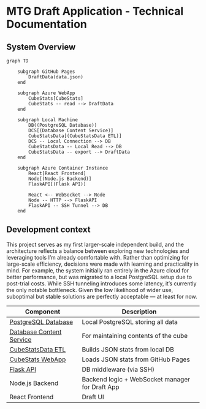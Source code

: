 # MTG Draft Application - Technical Documentation

## System Overview

```mermaid
graph TD

    subgraph GitHub Pages
        DraftData(data.json)
    end

    subgraph Azure WebApp
        CubeStats[CubeStats]
        CubeStats -- read --> DraftData
    end

    subgraph Local Machine
        DB((PostgreSQL Database))
        DCS[(Database Content Service)]
        CubeStatsData[(CubeStatsData ETL)]
        DCS -- Local Connection --> DB
        CubeStatsData -- Local Read --> DB
        CubeStatsData -- export --> DraftData
    end

    subgraph Azure Container Instance
        React[React Frontend]
        Node[(Node.js Backend)]
        FlaskAPI[(Flask API)]
        
        React <-- WebSocket --> Node
        Node -- HTTP --> FlaskAPI
        FlaskAPI -- SSH Tunnel --> DB
    end

 ```

## Development context

This project serves as my first larger-scale independent build, and the architecture reflects a balance between exploring new technologies and leveraging tools I’m already comfortable with. Rather than optimizing for large-scale efficiency, decisions were made with learning and practicality in mind. For example, the system initially ran entirely in the Azure cloud for better performance, but was migrated to a local PostgreSQL setup due to post-trial costs. While SSH tunneling introduces some latency, it’s currently the only notable bottleneck. Given the low likelihood of wider use, suboptimal but stable solutions are perfectly acceptable — at least for now.

| Component | Description | 
|----------|----------|
| [PostgreSQL Database](./PostgreSQL.md)  | 	Local PostgreSQL storing all data  |
| [Database Content Service](./DCS.md)  | For maintaining contents of the cube  |
| [CubeStatsData ETL](./CubeStatsETL.md) | Builds JSON stats from local DB |
| [CubeStats WebApp](./CubeStatsWebApp.md) | Loads JSON stats from GitHub Pages |
| [Flask API](./FlaskAPI.md) |	DB middleware (via SSH) |
| Node.js Backend | Backend logic + WebSocket manager for Draft App |
| React Frontend | Draft UI |
